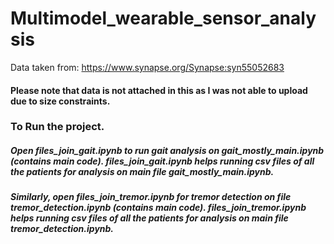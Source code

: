 # Multimodel_wearable_sensor_analysis

Data taken from:
https://www.synapse.org/Synapse:syn55052683

#### Please note that data is not attached in this as I was not able to upload due to size constraints. 

### To Run the project.

##### Open files_join_gait.ipynb to run gait analysis on gait_mostly_main.ipynb (contains main code). files_join_gait.ipynb helps running csv files of all the patients for analysis on main file gait_mostly_main.ipynb.

##### Similarly, open files_join_tremor.ipynb for tremor detection on file tremor_detection.ipynb (contains main code). files_join_tremor.ipynb helps running csv files of all the patients for analysis on main file tremor_detection.ipynb.
